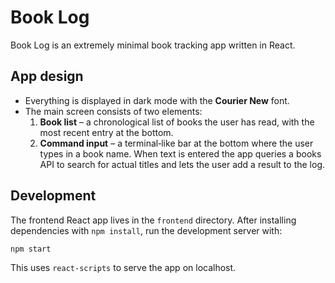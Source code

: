 # Book Log

Book Log is an extremely minimal book tracking app written in React.

## App design

- Everything is displayed in dark mode with the **Courier New** font.
- The main screen consists of two elements:
  1. **Book list** – a chronological list of books the user has read, with the most recent entry at the bottom.
  2. **Command input** – a terminal‑like bar at the bottom where the user types in a book name. When text is entered the app queries a books API to search for actual titles and lets the user add a result to the log.

## Development

The frontend React app lives in the `frontend` directory. After installing dependencies with `npm install`, run the development server with:

```bash
npm start
```

This uses `react-scripts` to serve the app on localhost.
